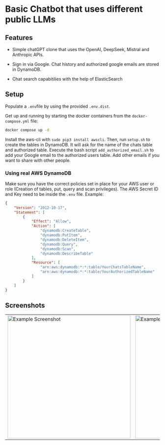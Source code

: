 # Basic Chatbot that uses different public LLMs

## Features
- Simple chatGPT clone that uses the OpenAI, DeepSeek, Mistral and Anthropic APIs. 

- Sign in via Google. Chat history and authorized google emails are stored in DynamoDB.

- Chat search capabitilies with the help of ElasticSearch

## Setup

Populate a `.env`file by using the provided `.env.dist`.

Get up and running by starting the docker containers from the `docker-compose.yml` file:
```bash
docker compose up -d
```

Install the aws-cli with `sudo pip3 install awscli`.
Then, run `setup.sh` to create the tables in DynamoDB. It will ask for the name of the chats table and authorized table. Execute the bash script `add_authorized_email.sh` to add your Google email to the authorized users table. Add other emails if you want to share with other people.

### Using real AWS DynamoDB

Make sure you have the correct policies set in place for your AWS user or role (Creation of tables, put, query and scan privileges). The AWS Secret ID and Key need to be inside the `.env` file.
Example:  
```json
{
    "Version": "2012-10-17",
    "Statement": [
        {
            "Effect": "Allow",
            "Action": [
                "dynamodb:CreateTable",
                "dynamodb:PutItem",
                "dynamodb:DeleteItem",
                "dynamodb:Query",
                "dynamodb:Scan",
                "dynamodb:DescribeTable"
            ],
            "Resource": [
                "arn:aws:dynamodb:*:*:table/YourChatsTableName",
                "arn:aws:dynamodb:*:*:table/YourAuthorizedTableName"
            ]
        }
    ]
}
```

## Screenshots
 <table>
  <tr>
    <td>
      <img src="https://sebampuerom.de/nc/apps/files_sharing/publicpreview/DH3DjdaZfbi6gYB?file=/&fileId=4579556&x=2560&y=1440&a=true&etag=b1c37c703c4c393dd110660d3aad2ca4" alt="Example Screenshot" width="400"/>
    </td>
    <td>
      <img src="https://sebampuerom.de/nc/apps/files_sharing/publicpreview/PrKBg9Bk68e39EW?file=/&fileId=4579550&x=2560&y=1440&a=true&etag=0dbcf0d7204ed215b169bc876c533834" alt="Example Screenshot" width="400"/>
    </td>
    <td>
      <img src="https://sebampuerom.de/nc/apps/files_sharing/publicpreview/JjFqP5ECFF2KY9N?file=/&fileId=4579546&x=2560&y=1440&a=true&etag=03b526cc4bcc704a67924031233d054c" alt="Example Screenshot" width="400"/>
    </td>
  </tr>
</table>
